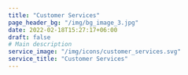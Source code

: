 ```yaml
---
title: "Customer Services"
page_header_bg: "/img/bg_image_3.jpg"
date: 2022-02-18T15:27:17+06:00
draft: false
# Main description
service_image: "/img/icons/customer_services.svg"
service_title: "Customer Services"
---
```


